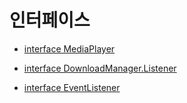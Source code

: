 # 인터페이스

* [interface MediaPlayer](./media-player/home.md)

* [interface DownloadManager.Listener](./download-manager-listener/home.md)

* [interface EventListener](./event-listeners/home.md)